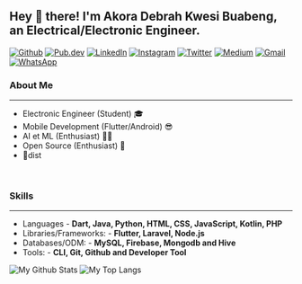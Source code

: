 ## Hey 👋 there! I'm Akora Debrah Kwesi Buabeng, an Electrical/Electronic Engineer. ##

[![Github](https://img.shields.io/badge/-Github-000?style=flat-square&logo=Github&logoColor=white)](https://github.com/Akora-IngDKB)
[![Pub.dev](https://img.shields.io/badge/-Pub.dev-000?style=flat-square&logo=dart&color=blue)](https://pub.dev/publishers/akora-ingdkb.me/packages)
[![LinkedIn](https://img.shields.io/badge/-LinkedIn-blue?style=flat-square&logo=Linkedin&logoColor=white)](https://www.linkedin.com/in/kwesi-buabeng-debrah/)
[![Instagram](https://img.shields.io/badge/-Instagram-c13584?style=flat-square&labelColor=c13584&logo=instagram&logoColor=white)](https://www.instagram.com/akora_ing_d_k_b/)
[![Twitter](https://img.shields.io/badge/-Twitter-1ca0f1?style=flat-square&labelColor=1ca0f1&logo=twitter&logoColor=white&link=https://twitter.com/Akora_IngDKB)](https://twitter.com/AkoraIng_DKB)
[![Medium](https://img.shields.io/badge/-Medium-03a57a?style=flat-square&labelColor=000000&color=black&logo=Medium&link=https://medium.com/@debrahkwesibuabeng2)](https://medium.com/@debrahkwesibuabeng2)
[![Gmail](https://img.shields.io/badge/-Gmail-c14438?style=flat-square&logo=Gmail&logoColor=white)](mailto:akoraingdkb@gmail.com)
[![WhatsApp](https://img.shields.io/badge/WHATSAPP-%2325D366.svg?&style=flat-square&logo=whatsapp&logoColor=white)](https://wa.link/l79tfa)
<br>

### About Me ###
----------------------------------------------------------------------------------------------------------------------------
- Electronic Engineer (Student) 🎓
- Mobile Development (Flutter/Android) 😎
- AI et ML (Enthusiast) 🧘‍♂️
- Open Source (Enthusiast) 🤡
- 🎹dist  
<br>

### Skills ###
----------------------------------------------------------------------------------------------------------------------------
- Languages - **Dart, Java, Python, HTML, CSS,  JavaScript, Kotlin, PHP**
- Libraries/Frameworks: - **Flutter, Laravel, Node.js**
- Databases/ODM: - **MySQL, Firebase, Mongodb and Hive**
- Tools: - **CLI, Git, Github and Developer Tool**

![My Github Stats](https://github-readme-stats.vercel.app/api?username=Akora-IngDKB&count_private=true&show_icons=true&theme=radical)
![My Top Langs](https://github-readme-stats.vercel.app/api/top-langs/?username=Akora-IngDKB&hide=javascript)
